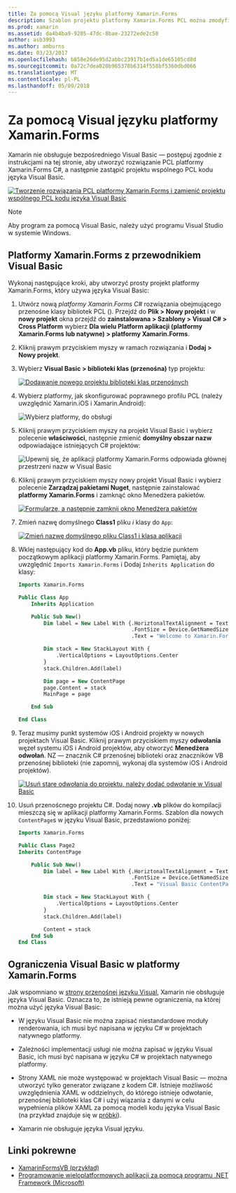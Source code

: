 ```yaml
---
title: Za pomocą Visual języku platformy Xamarin.Forms
description: Szablon projektu platformy Xamarin.Forms PCL można zmodyfikować w taki sposób, aby używać języka Visual Basic dla zestawu głównego, efektywnie co pozwala na tworzenie wieloplatformowych aplikacji mobilnych za pomocą VB.NET.
ms.prod: xamarin
ms.assetid: da4b4ba9-9205-47dc-8bae-23272ede2c50
author: asb3993
ms.author: amburns
ms.date: 03/23/2017
ms.openlocfilehash: b858e26de95d2abbc23917b1ed5a1de65105cd8d
ms.sourcegitcommit: 0a72c7dea020b965378b6314f558bf5360dbd066
ms.translationtype: MT
ms.contentlocale: pl-PL
ms.lasthandoff: 05/09/2018
---
```

# <a name="xamarinforms-using-visual-basicnet"></a>Za pomocą Visual języku platformy Xamarin.Forms

Xamarin nie obsługuje bezpośredniego Visual Basic — postępuj zgodnie z instrukcjami na tej stronie, aby utworzyć rozwiązanie PCL platformy Xamarin.Forms C#, a następnie zastąpić projektu wspólnego PCL kodu języka Visual Basic.

[![](xamarin-forms-images/hero-sml.png "Tworzenie rozwiązania PCL platformy Xamarin.Forms i zamienić projektu wspólnego PCL kodu języka Visual Basic")](xamarin-forms-images/hero.png#lightbox)

> [!NOTE]
> Aby program za pomocą Visual Basic, należy użyć programu Visual Studio w systemie Windows.

## <a name="xamarinforms-with-visual-basic-walkthrough"></a>Platformy Xamarin.Forms z przewodnikiem Visual Basic

Wykonaj następujące kroki, aby utworzyć prosty projekt platformy Xamarin.Forms, który używa języka Visual Basic:

1. Utwórz nową *platformy Xamarin.Forms C#* rozwiązania obejmującego przenośne klasy bibliotek PCL ().
Przejdź do **Plik > Nowy projekt** i w **nowy projekt** okna przejdź do **zainstalowana > Szablony > Visual C# > Cross Platform** wybierz  **Dla wielu Platform aplikacji (platformy Xamarin.Forms lub natywne) > platformy Xamarin.Forms**.

2. Kliknij prawym przyciskiem myszy w ramach rozwiązania i **Dodaj > Nowy projekt**.

3. Wybierz **Visual Basic > biblioteki klas (przenośna)** typ projektu:

   [![](xamarin-forms-images/add-vb-2-sml.png "Dodawanie nowego projektu biblioteki klas przenośnych")](xamarin-forms-images/add-vb-2.png#lightbox)

4. Wybierz platformy, jak skonfigurować poprawnego profilu PCL (należy uwzględnić Xamarin.iOS i Xamarin.Android):

   ![](xamarin-forms-images/add-vb-3-sml.png "Wybierz platformy, do obsługi")

5. Kliknij prawym przyciskiem myszy na projekt Visual Basic i wybierz polecenie **właściwości**, następnie zmienić **domyślny obszar nazw** odpowiadające istniejących C# projektów:

   ![](xamarin-forms-images/add-vb-4s-sml.png "Upewnij się, że aplikacji platformy Xamarin.Forms odpowiada głównej przestrzeni nazw w Visual Basic")

6. Kliknij prawym przyciskiem myszy nowy projekt Visual Basic i wybierz polecenie **Zarządzaj pakietami Nuget**, następnie zainstalować **platformy Xamarin.Forms** i zamknąć okno Menedżera pakietów.

   [![](xamarin-forms-images/add-vb-4-sml.png "Formularze, a następnie zamknij okno Menedżera pakietów")](xamarin-forms-images/add-vb-4.png#lightbox)

7. Zmień nazwę domyślnego **Class1** pliku *i* klasy do `App`:

   [![](xamarin-forms-images/add-vb-5-sml.png "Zmień nazwę domyślnego pliku Class1 i klasa aplikacji")](xamarin-forms-images/add-vb-5.png#lightbox)

8. Wklej następujący kod do **App.vb** pliku, który będzie punktem początkowym aplikacji platformy Xamarin.Forms. Pamiętaj, aby uwzględnić `Imports Xamarin.Forms` i Dodaj `Inherits Application` do klasy:

    ```vb 
    Imports Xamarin.Forms

    Public Class App
        Inherits Application

        Public Sub New()
            Dim label = New Label With {.HoriztonalTextAlignment = TextAlignment.Center,
                                        .FontSize = Device.GetNamedSize(NamedSize.Medium, GetType(Label)),
                                        .Text = "Welcome to Xamarin.Forms with Visual Basic.NET"}

            Dim stack = New StackLayout With {
                .VerticalOptions = LayoutOptions.Center
            }
            stack.Children.Add(label)

            Dim page = New ContentPage
            page.Content = stack
            MainPage = page

        End Sub

    End Class
    ```

9. Teraz musimy punkt systemów iOS i Android projekty w nowych projektach Visual Basic.
Kliknij prawym przyciskiem myszy **odwołania** węzeł systemu iOS i Android projektów, aby otworzyć **Menedżera odwołań**. NZ — znacznik C# przenośnej biblioteki oraz znaczników VB przenośnej biblioteki (nie zapomnij, wykonaj dla systemów iOS i Android projektów).

   [![](xamarin-forms-images/add-vb-8-sml.png "Usuń stare odwołania do projektu, należy dodać odwołanie w Visual Basic")](xamarin-forms-images/add-vb-8.png#lightbox)

10. Usuń przenoścnego projektu C#. Dodaj nowy **.vb** plików do kompilacji mieszczą się w aplikacji platformy Xamarin.Forms. Szablon dla nowych `ContentPage`s w języku Visual Basic, przedstawiono poniżej:

    ```vb
    Imports Xamarin.Forms

    Public Class Page2
    Inherits ContentPage

        Public Sub New()
            Dim label = New Label With {.HoriztonalTextAlignment = TextAlignment.Center,
                                        .FontSize = Device.GetNamedSize(NamedSize.Medium, GetType(Label)),
                                        .Text = "Visual Basic ContentPage"}

            Dim stack = New StackLayout With {
                .VerticalOptions = LayoutOptions.Center
            }
            stack.Children.Add(label)

            Content = stack
        End Sub
    End Class
    ```

## <a name="limitations-of-visual-basic-in-xamarinforms"></a>Ograniczenia Visual Basic w platformy Xamarin.Forms

Jak wspomniano w [strony przenośnej języku Visual](~/cross-platform/platform/visual-basic/index.md), Xamarin nie obsługuje języka Visual Basic. Oznacza to, że istnieją pewne ograniczenia, na której można użyć języka Visual Basic:

 - W języku Visual Basic nie można zapisać niestandardowe moduły renderowania, ich musi być napisana w języku C# w projektach natywnego platformy.

 - Zależności implementacji usługi nie można zapisać w języku Visual Basic, ich musi być napisana w języku C# w projektach natywnego platformy.

 - Strony XAML nie może występować w projektach Visual Basic — można utworzyć tylko generator związane z kodem C#. Istnieje możliwość uwzględnienia XAML w oddzielnych, do którego istnieje odwołanie, przenośnej biblioteki klas C# i użyj wiązania z danymi w celu wypełnienia plików XAML za pomocą modeli kodu języka Visual Basic (na przykład znajduje się w [próbki](https://github.com/xamarin/mobile-samples/tree/master/VisualBasic/XamarinFormsVB/XamlPages)).

 - Xamarin nie obsługuje języka Visual języku.

## <a name="related-links"></a>Linki pokrewne

- [XamarinFormsVB (przykład)](https://github.com/xamarin/mobile-samples/tree/master/VisualBasic/XamarinFormsVB)
- [Programowanie wieloplatformowych aplikacji za pomocą programu .NET Framework (Microsoft)](http://msdn.microsoft.com/en-us/library/gg597391(v=vs.110).aspx)
